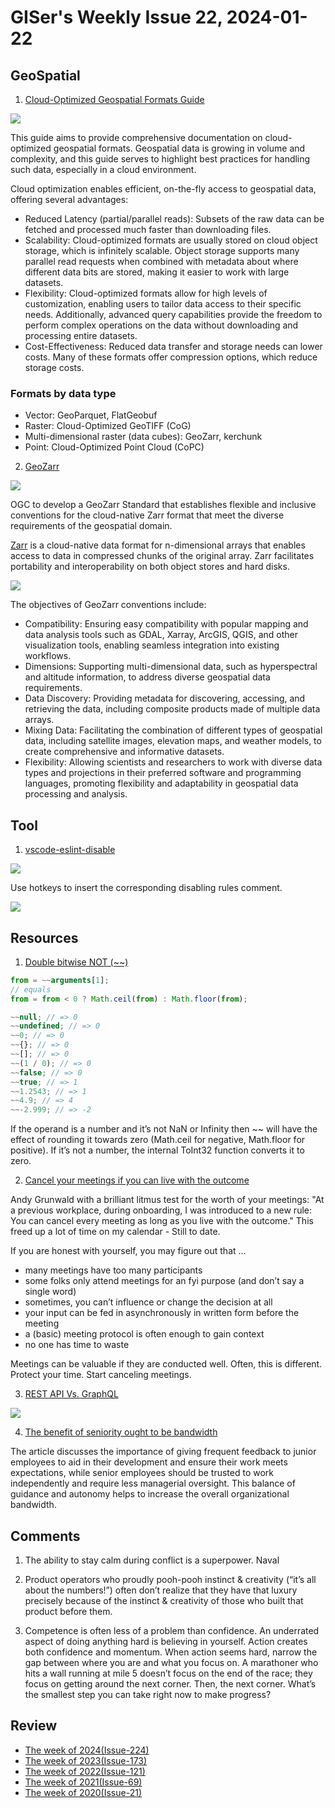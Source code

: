 # GISer's Weekly Issue 22, 2024-01-22

## GeoSpatial

1. [Cloud-Optimized Geospatial Formats Guide](https://github.com/cloudnativegeo/cloud-optimized-geospatial-formats-guide)

![](https://guide.cloudnativegeo.org/images/cogeo-formats-table.png)

This guide aims to provide comprehensive documentation on cloud-optimized geospatial formats. Geospatial data is growing in volume and complexity, and this guide serves to highlight best practices for handling such data, especially in a cloud environment.

Cloud optimization enables efficient, on-the-fly access to geospatial data, offering several advantages:

- Reduced Latency (partial/parallel reads): Subsets of the raw data can be fetched and processed much faster than downloading files.
- Scalability: Cloud-optimized formats are usually stored on cloud object storage, which is infinitely scalable. Object storage supports many parallel read requests when combined with metadata about where different data bits are stored, making it easier to work with large datasets.
- Flexibility: Cloud-optimized formats allow for high levels of customization, enabling users to tailor data access to their specific needs. Additionally, advanced query capabilities provide the freedom to perform complex operations on the data without downloading and processing entire datasets.
- Cost-Effectiveness: Reduced data transfer and storage needs can lower costs. Many of these formats offer compression options, which reduce storage costs.

### Formats by data type

- Vector: GeoParquet, FlatGeobuf
- Raster: Cloud-Optimized GeoTIFF (CoG)
- Multi-dimensional raster (data cubes): GeoZarr, kerchunk
- Point: Cloud-Optimized Point Cloud (CoPC)

2. [GeoZarr](https://www.ogc.org/press-release/ogc-forms-new-geozarr-standards-working-group-to-establish-a-zarr-encoding-for-geospatial-data/)

![](https://guide.cloudnativegeo.org/images/xarray-datastructure.png)

OGC to develop a GeoZarr Standard that establishes flexible and inclusive conventions for the cloud-native Zarr format that meet the diverse requirements of the geospatial domain.

[Zarr](https://wiki.earthdata.nasa.gov/display/ESO/Zarr+Format) is a cloud-native data format for n-dimensional arrays that enables access to data in compressed chunks of the original array. Zarr facilitates portability and interoperability on both object stores and hard disks.

![](https://miro.medium.com/max/1400/1*vkrxUV-2894GFydlZjhdkw.png)

The objectives of GeoZarr conventions include:

- Compatibility: Ensuring easy compatibility with popular mapping and data analysis tools such as GDAL, Xarray, ArcGIS, QGIS, and other visualization tools, enabling seamless integration into existing workflows.
- Dimensions: Supporting multi-dimensional data, such as hyperspectral and altitude information, to address diverse geospatial data requirements.
- Data Discovery: Providing metadata for discovering, accessing, and retrieving the data, including composite products made of multiple data arrays.
- Mixing Data: Facilitating the combination of different types of geospatial data, including satellite images, elevation maps, and weather models, to create comprehensive and informative datasets.
- Flexibility: Allowing scientists and researchers to work with diverse data types and projections in their preferred software and programming languages, promoting flexibility and adaptability in geospatial data processing and analysis.

## Tool

1. [vscode-eslint-disable](https://github.com/lvjiaxuan/vscode-eslint-disable)

![](https://github.com/lvjiaxuan/vscode-eslint-disable/raw/main/assets/1.gif)

Use hotkeys to insert the corresponding disabling rules comment.

![](https://github.com/lvjiaxuan/vscode-eslint-disable/raw/main/assets/2.gif)

## Resources

1. [Double bitwise NOT (~~)](https://j11y.io/cool-stuff/double-bitwise-not/)

```ts
from = ~~arguments[1];
// equals
from = from < 0 ? Math.ceil(from) : Math.floor(from);

~~null; // => 0
~~undefined; // => 0
~~0; // => 0
~~{}; // => 0
~~[]; // => 0
~~(1 / 0); // => 0
~~false; // => 0
~~true; // => 1
~~1.2543; // => 1
~~4.9; // => 4
~~-2.999; // => -2
```

If the operand is a number and it’s not NaN or Infinity then ~~ will have the effect of rounding it towards zero (Math.ceil for negative, Math.floor for positive). If it’s not a number, the internal ToInt32 function converts it to zero.

2. [Cancel your meetings if you can live with the outcome](https://andygrunwald.com/blog/cancel-your-meetings-if-you-can-live-with-the-outcome/)

Andy Grunwald with a brilliant litmus test for the worth of your meetings: "At a previous workplace, during onboarding, I was introduced to a new rule: You can cancel every meeting as long as you live with the outcome." This freed up a lot of time on my calendar - Still to date.

If you are honest with yourself, you may figure out that …

- many meetings have too many participants
- some folks only attend meetings for an fyi purpose (and don’t say a single word)
- sometimes, you can’t influence or change the decision at all
- your input can be fed in asynchronously in written form before the meeting
- a (basic) meeting protocol is often enough to gain context
- no one has time to waste

Meetings can be valuable if they are conducted well. Often, this is different. Protect your time. Start canceling meetings.

3. [REST API Vs. GraphQL](https://blog.bytebytego.com/i/140826418/rest-api-vs-graphql)

![](https://substackcdn.com/image/fetch/w_1456,c_limit,f_webp,q_auto:good,fl_lossy/https%3A%2F%2Fsubstack-post-media.s3.amazonaws.com%2Fpublic%2Fimages%2F2e63e26e-d62f-4cdc-a3e1-e34c883fcde4_1280x1663.gif)

4. [The benefit of seniority ought to be bandwidth](https://world.hey.com/dhh/the-benefit-of-seniority-ought-to-be-bandwidth-ff8ee736)

The article discusses the importance of giving frequent feedback to junior employees to aid in their development and ensure their work meets expectations, while senior employees should be trusted to work independently and require less managerial oversight. This balance of guidance and autonomy helps to increase the overall organizational bandwidth.

## Comments

1. The ability to stay calm during conflict is a superpower. Naval

2. Product operators who proudly pooh-pooh instinct & creativity (“it’s all about the numbers!”) often don’t realize that they have that luxury precisely because of the instinct & creativity of those who built that product before them.

3. Competence is often less of a problem than confidence. An underrated aspect of doing anything hard is believing in yourself. Action creates both confidence and momentum. When action seems hard, narrow the gap between where you are and what you focus on. A marathoner who hits a wall running at mile 5 doesn’t focus on the end of the race; they focus on getting around the next corner. Then, the next corner. What’s the smallest step you can take right now to make progress?

## Review

- [The week of 2024(Issue-224)](../2024/issue-24.md)
- [The week of 2023(Issue-173)](../2023/issue-173.md)
- [The week of 2022(Issue-121)](../2022/issue-121.md)
- [The week of 2021(Issue-69)](../2021/issue-69.md)
- [The week of 2020(Issue-21)](../2020/issue-21.md)
